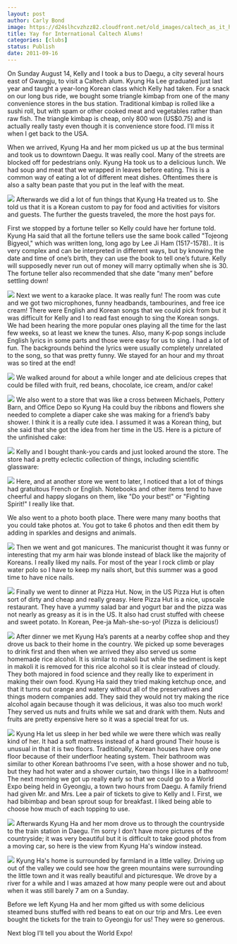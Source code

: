 ```yaml
---
layout: post
author: Carly Bond
image: https://d24slhcvzhzz82.cloudfront.net/old_images/caltech_as_it_happens/6a0105349b8251970b015391445560970b.jpg
title: Yay for International Caltech Alums!
categories: [clubs]
status: Publish
date: 2011-09-16
---
```


On Sunday August 14, Kelly and I took a bus to Daegu, a city several hours east of Gwangju, to visit a Caltech alum. Kyung Ha Lee graduated just last year and taught a year-long Korean class which Kelly had taken. For a snack on our long bus ride, we bought some triangle kimbap from one of the many convenience stores in the bus station. Traditional kimbap is rolled like a sushi roll, but with spam or other cooked meat and vegetables rather than raw fish. The triangle kimbap is cheap, only 800 won (US$0.75) and is actually really tasty even though it is convenience store food. I’ll miss it when I get back to the USA.

When we arrived, Kyung Ha and her mom picked us up at the bus terminal and took us to downtown Daegu. It was really cool. Many of the streets are blocked off for pedestrians only. Kyung Ha took us to a delicious lunch. We had soup and meat that we wrapped in leaves before eating. This is a common way of eating a lot of different meat dishes. Oftentimes there is also a salty bean paste that you put in the leaf with the meat.


![](https://d24slhcvzhzz82.cloudfront.net/old_images/caltech_as_it_happens/6a0105349b8251970b01543517ab95970c.jpg)
Afterwards we did a lot of fun things that Kyung Ha treated us to. She told us that it is a Korean custom to pay for food and activities for visitors and guests. The further the guests traveled, the more the host pays for.

First we stopped by a fortune teller so Kelly could have her fortune told. Kyung Ha said that all the fortune tellers use the same book called "Tojeong Bigyeol," which was written long, long ago by Lee Ji Ham (1517-1578).. It is very complex and can be interpreted in different ways, but by knowing the date and time of one’s birth, they can use the book to tell one’s future. Kelly will supposedly never run out of money will marry optimally when she is 30. The fortune teller also recommended that she date “many men” before settling down!


![](https://d24slhcvzhzz82.cloudfront.net/old_images/caltech_as_it_happens/6a0105349b8251970b015391445903970b.jpg)
Next we went to a karaoke place. It was really fun! The room was cute and we got two microphones, funny headbands, tambourines, and free ice cream! There were English and Korean songs that we could pick from but it was difficult for Kelly and I to read fast enough to sing the Korean songs. We had been hearing the more popular ones playing all the time for the last few weeks, so at least we knew the tunes. Also, many K-pop songs include English lyrics in some parts and those were easy for us to sing. I had a lot of fun. The backgrounds behind the lyrics were usually completely unrelated to the song, so that was pretty funny. We stayed for an hour and my throat was so tired at the end!


![](https://d24slhcvzhzz82.cloudfront.net/old_images/caltech_as_it_happens/6a0105349b8251970b014e8b380fe1970d.jpg)
We walked around for about a while longer and ate delicious crepes that could be filled with fruit, red beans, chocolate, ice cream, and/or cake!


![](https://d24slhcvzhzz82.cloudfront.net/old_images/caltech_as_it_happens/6a0105349b8251970b01543517bb8f970c.jpg)
We also went to a store that was like a cross between Michaels, Pottery Barn, and Office Depo so Kyung Ha could buy the ribbons and flowers she needed to complete a diaper cake she was making for a friend’s baby shower. I think it is a really cute idea. I assumed it was a Korean thing, but she said that she got the idea from her time in the US. Here is a picture of the unfinished cake:


![](https://d24slhcvzhzz82.cloudfront.net/old_images/caltech_as_it_happens/6a0105349b8251970b01543524cbdc970c.jpg)
Kelly and I bought thank-you cards and just looked around the store. The store had a pretty eclectic collection of things, including scientific glassware:


![](https://d24slhcvzhzz82.cloudfront.net/old_images/caltech_as_it_happens/6a0105349b8251970b01543524fe50970c.jpg)
Here, and at another store we went to later, I noticed that a lot of things had gratuitous French or English. Notebooks and other items tend to have cheerful and happy slogans on them, like "Do your best!" or "Fighting Spirit!" I really like that.

We also went to a photo booth place. There were many many booths that you could take photos at. You got to take 6 photos and then edit them by adding in sparkles and designs and animals.


![](https://d24slhcvzhzz82.cloudfront.net/old_images/caltech_as_it_happens/6a0105349b8251970b0154352552b4970c.jpg)
Then we went and got manicures. The manicurist thought it was funny or interesting that my arm hair was blonde instead of black like the majority of Koreans. I really liked my nails. For most of the year I rock climb or play water polo so I have to keep my nails short, but this summer was a good time to have nice nails.


![](https://d24slhcvzhzz82.cloudfront.net/old_images/caltech_as_it_happens/6a0105349b8251970b014e8b456088970d.jpg)
Finally we went to dinner at Pizza Hut. Now, in the US Pizza Hut is often sort of dirty and cheap and really greasy. Here Pizza Hut is a nice, upscale restaurant. They have a yummy salad bar and yogurt bar and the pizza was not nearly as greasy as it is in the US. It also had crust stuffed with cheese and sweet potato. In Korean, Pee-ja Mah-she-so-yo! (Pizza is delicious!)


![](https://d24slhcvzhzz82.cloudfront.net/old_images/caltech_as_it_happens/6a0105349b8251970b015435250398970c.jpg)
After dinner we met Kyung Ha’s parents at a nearby coffee shop and they drove us back to their home in the country. We picked up some beverages to drink first and then when we arrived they also served us some homemade rice alcohol. It is similar to makoli but while the sediment is kept in makoli it is removed for this rice alcohol so it is clear instead of cloudy. They both majored in food science and they really like to experiment in making their own food. Kyung Ha said they tried making ketchup once, and that it turns out orange and watery without all of the preservatives and things modern companies add. They said they would not try making the rice alcohol again because though it was delicious, it was also too much work!
They served us nuts and fruits while we sat and drank with them. Nuts and fruits are pretty expensive here so it was a special treat for us.


![](https://d24slhcvzhzz82.cloudfront.net/old_images/caltech_as_it_happens/6a0105349b8251970b014e8b456eaa970d.jpg)
Kyung Ha let us sleep in her bed while we were there which was really kind of her. It had a soft mattress instead of a hard ground
Their house is unusual in that it is two floors. Traditionally, Korean houses have only one floor because of their underfloor heating system. Their bathroom was similar to other Korean bathrooms I’ve seen, with a hose shower and no tub, but they had hot water and a shower curtain, two things I like in a bathroom!
The next morning we got up really early so that we could go to a World Expo being held in Gyeongju, a town two hours from Daegu. A family friend had given Mr. and Mrs. Lee a pair of tickets to give to Kelly and I. First, we had bibimbap and bean sprout soup for breakfast. I liked being able to choose how much of each topping to use.


![](https://d24slhcvzhzz82.cloudfront.net/old_images/caltech_as_it_happens/6a0105349b8251970b015435250718970c.jpg)
Afterwards Kyung Ha and her mom drove us to through the countryside to the train station in Daegu. I’m sorry I don’t have more pictures of the countryside; it was very beautiful but it is difficult to take good photos from a moving car, so here is the view from Kyung Ha's window instead.


![](https://d24slhcvzhzz82.cloudfront.net/old_images/caltech_as_it_happens/6a0105349b8251970b0153915193e1970b.jpg)
Kyung Ha's home is surrounded by farmland in a little valley. Driving up out of the valley we could see how the green mountains were surrounding the little town and it was really beautiful and picturesque. We drove by a river for a while and I was amazed at how many people were out and about when it was still barely 7 am on a Sunday.

Before we left Kyung Ha and her mom gifted us with some delicious steamed buns stuffed with red beans to eat on our trip and Mrs. Lee even bought the tickets for the train to Gyeongju for us! They were so generous.

Next blog I’ll tell you about the World Expo!
